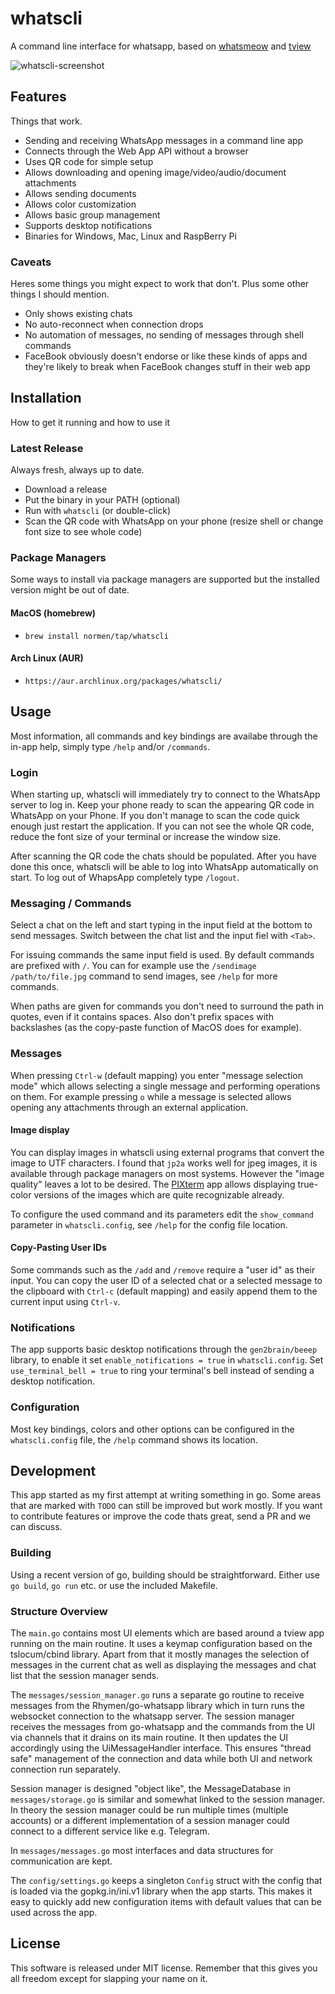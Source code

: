 # whatscli

A command line interface for whatsapp, based on [whatsmeow](https://github.com/tulir/whatsmeow) and [tview](https://github.com/rivo/tview)

![whatscli-screenshot](/doc/screenshot.png?raw=true "WhatsCLI 0.6.5")

## Features

Things that work.

- Sending and receiving WhatsApp messages in a command line app
- Connects through the Web App API without a browser
- Uses QR code for simple setup
- Allows downloading and opening image/video/audio/document attachments
- Allows sending documents
- Allows color customization
- Allows basic group management
- Supports desktop notifications
- Binaries for Windows, Mac, Linux and RaspBerry Pi

### Caveats

Heres some things you might expect to work that don't. Plus some other things I should mention.

- Only shows existing chats
- No auto-reconnect when connection drops
- No automation of messages, no sending of messages through shell commands
- FaceBook obviously doesn't endorse or like these kinds of apps and they're likely to break when FaceBook changes stuff in their web app

## Installation

How to get it running and how to use it

### Latest Release

Always fresh, always up to date.

- Download a release
- Put the binary in your PATH (optional)
- Run with `whatscli` (or double-click)
- Scan the QR code with WhatsApp on your phone (resize shell or change font size to see whole code)

### Package Managers

Some ways to install via package managers are supported but the installed version might be out of date.

#### MacOS (homebrew)

- `brew install normen/tap/whatscli`

#### Arch Linux (AUR)

- `https://aur.archlinux.org/packages/whatscli/`

## Usage

Most information, all commands and key bindings are availabe through the in-app help, simply type `/help` and/or `/commands`.

### Login

When starting up, whatscli will immediately try to connect to the WhatsApp server to log in. Keep your phone ready to scan the appearing QR code in WhatsApp on your Phone. If you don't manage to scan the code quick enough just restart the application. If you can not see the whole QR code, reduce the font size of your terminal or increase the window size.

After scanning the QR code the chats should be populated. After you have done this once, whatscli will be able to log into WhatsApp automatically on start. To log out of WhapsApp completely type `/logout`.

### Messaging / Commands

Select a chat on the left and start typing in the input field at the bottom to send messages. Switch between the chat list and the input fiel with `<Tab>`.

For issuing commands the same input field is used. By default commands are prefixed with `/`. You can for example use the `/sendimage /path/to/file.jpg` command to send images, see `/help` for more commands.

When paths are given for commands you don't need to surround the path in quotes, even if it contains spaces. Also don't prefix spaces with backslashes (as the copy-paste function of MacOS does for example).

### Messages

When pressing `Ctrl-w` (default mapping) you enter "message selection mode" which allows selecting a single message and performing operations on them. For example pressing `o` while a message is selected allows opening any attachments through an external application.

#### Image display

You can display images in whatscli using external programs that convert the image to UTF characters. I found that `jp2a` works well for jpeg images, it is available through package managers on most systems. However the "image quality" leaves a lot to be desired. The [PIXterm](https://github.com/eliukblau/pixterm) app allows displaying true-color versions of the images which are quite recognizable already.

To configure the used command and its parameters edit the `show_command` parameter in `whatscli.config`, see `/help` for the config file location.

#### Copy-Pasting User IDs

Some commands such as the `/add` and `/remove` require a "user id" as their input. You can copy the user ID of a selected chat or a selected message to the clipboard with `Ctrl-c` (default mapping) and easily append them to the current input using `Ctrl-v`.

### Notifications

The app supports basic desktop notifications through the `gen2brain/beeep` library, to enable it set `enable_notifications = true` in `whatscli.config`. Set `use_terminal_bell = true` to ring your terminal's bell instead of sending a desktop notification.

### Configuration

Most key bindings, colors and other options can be configured in the `whatscli.config` file, the `/help` command shows its location.

## Development

This app started as my first attempt at writing something in go. Some areas that are marked with `TODO` can still be improved but work mostly. If you want to contribute features or improve the code thats great, send a PR and we can discuss.

### Building

Using a recent version of go, building should be straightforward. Either use `go build`, `go run` etc. or use the included Makefile.

### Structure Overview

The `main.go` contains most UI elements which are based around a tview app running on the main routine. It uses a keymap configuration based on the tslocum/cbind library. Apart from that it mostly manages the selection of messages in the current chat as well as displaying the messages and chat list that the session manager sends.

The `messages/session_manager.go` runs a separate go routine to receive messages from the Rhymen/go-whatsapp library which in turn runs the websocket connection to the whatsapp server. The session manager receives the messages from go-whatsapp and the commands from the UI via channels that it drains on its main routine. It then updates the UI accordingly using the UiMessageHandler interface. This ensures "thread safe" management of the connection and data while both UI and network connection run separately.

Session manager is designed "object like", the MessageDatabase in `messages/storage.go` is similar and somewhat linked to the session manager. In theory the session manager could be run multiple times (multiple accounts) or a different implementation of a session manager could connect to a different service like e.g. Telegram.

In `messages/messages.go` most interfaces and data structures for communication are kept.

The `config/settings.go` keeps a singleton `Config` struct with the config that is loaded via the gopkg.in/ini.v1 library when the app starts. This makes it easy to quickly add new configuration items with default values that can be used across the app.

## License

This software is released under MIT license. Remember that this gives you all freedom except for slapping your name on it.
